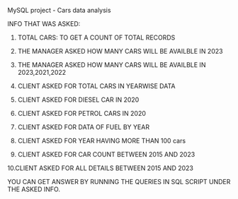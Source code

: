 MySQL project - Cars data analysis<Br>

INFO THAT WAS ASKED:<Br>
1. TOTAL CARS: TO GET A COUNT OF TOTAL RECORDS<Br>

2. THE MANAGER ASKED HOW MANY CARS WILL BE AVAILBLE IN 2023<Br>

3. THE MANAGER ASKED HOW MANY CARS WILL BE AVAILBLE IN 2023,2021,2022<Br>

4. CLIENT ASKED FOR TOTAL CARS IN YEARWISE DATA<Br>

5. CLIENT ASKED FOR DIESEL CAR IN 2020<Br>

6. CLIENT ASKED FOR PETROL CARS IN 2020<Br>

7. CLIENT ASKED FOR DATA OF FUEL BY YEAR<Br>

8. CLIENT ASKED FOR YEAR HAVING MORE THAN 100 cars<Br>

9. CLIENT ASKED FOR CAR COUNT BETWEEN 2015 AND 2023<Br>

10.CLIENT ASKED FOR ALL DETAILS BETWEEN 2015 AND 2023<Br>

YOU CAN GET ANSWER BY RUNNING THE QUERIES IN SQL SCRIPT UNDER THE ASKED INFO.
